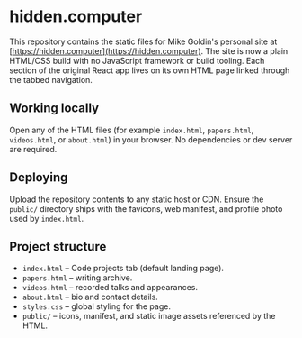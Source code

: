 # hidden.computer

This repository contains the static files for Mike Goldin's personal site at [https://hidden.computer](https://hidden.computer). The site is now a plain HTML/CSS build with no JavaScript framework or build tooling. Each section of the original React app lives on its own HTML page linked through the tabbed navigation.

## Working locally

Open any of the HTML files (for example `index.html`, `papers.html`, `videos.html`, or `about.html`) in your browser. No dependencies or dev server are required.

## Deploying

Upload the repository contents to any static host or CDN. Ensure the `public/` directory ships with the favicons, web manifest, and profile photo used by `index.html`.

## Project structure

- `index.html` – Code projects tab (default landing page).
- `papers.html` – writing archive.
- `videos.html` – recorded talks and appearances.
- `about.html` – bio and contact details.
- `styles.css` – global styling for the page.
- `public/` – icons, manifest, and static image assets referenced by the HTML.
